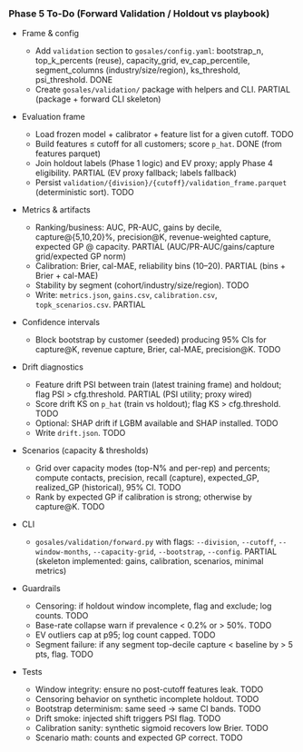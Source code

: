 ### Phase 5 To-Do (Forward Validation / Holdout vs playbook)

- Frame & config
  - Add `validation` section to `gosales/config.yaml`: bootstrap_n, top_k_percents (reuse), capacity_grid, ev_cap_percentile, segment_columns (industry/size/region), ks_threshold, psi_threshold. DONE
  - Create `gosales/validation/` package with helpers and CLI. PARTIAL (package + forward CLI skeleton)

- Evaluation frame
  - Load frozen model + calibrator + feature list for a given cutoff. TODO
  - Build features ≤ cutoff for all customers; score `p_hat`. DONE (from features parquet)
  - Join holdout labels (Phase 1 logic) and EV proxy; apply Phase 4 eligibility. PARTIAL (EV proxy fallback; labels fallback)
  - Persist `validation/{division}/{cutoff}/validation_frame.parquet` (deterministic sort). TODO

- Metrics & artifacts
  - Ranking/business: AUC, PR-AUC, gains by decile, capture@{5,10,20}%, precision@K, revenue-weighted capture, expected GP @ capacity. PARTIAL (AUC/PR-AUC/gains/capture grid/expected GP norm)
  - Calibration: Brier, cal-MAE, reliability bins (10–20). PARTIAL (bins + Brier + cal-MAE)
  - Stability by segment (cohort/industry/size/region). TODO
  - Write: `metrics.json`, `gains.csv`, `calibration.csv`, `topk_scenarios.csv`. PARTIAL

- Confidence intervals
  - Block bootstrap by customer (seeded) producing 95% CIs for capture@K, revenue capture, Brier, cal-MAE, precision@K. TODO

- Drift diagnostics
  - Feature drift PSI between train (latest training frame) and holdout; flag PSI > cfg.threshold. PARTIAL (PSI utility; proxy wired)
  - Score drift KS on `p_hat` (train vs holdout); flag KS > cfg.threshold. TODO
  - Optional: SHAP drift if LGBM available and SHAP installed. TODO
  - Write `drift.json`. TODO

- Scenarios (capacity & thresholds)
  - Grid over capacity modes (top-N% and per-rep) and percents; compute contacts, precision, recall (capture), expected_GP, realized_GP (historical), 95% CI. TODO
  - Rank by expected GP if calibration is strong; otherwise by capture@K. TODO

- CLI
  - `gosales/validation/forward.py` with flags: `--division`, `--cutoff`, `--window-months`, `--capacity-grid`, `--bootstrap`, `--config`. PARTIAL (skeleton implemented: gains, calibration, scenarios, minimal metrics)

- Guardrails
  - Censoring: if holdout window incomplete, flag and exclude; log counts. TODO
  - Base-rate collapse warn if prevalence < 0.2% or > 50%. TODO
  - EV outliers cap at p95; log count capped. TODO
  - Segment failure: if any segment top-decile capture < baseline by > 5 pts, flag. TODO

- Tests
  - Window integrity: ensure no post-cutoff features leak. TODO
  - Censoring behavior on synthetic incomplete holdout. TODO
  - Bootstrap determinism: same seed → same CI bands. TODO
  - Drift smoke: injected shift triggers PSI flag. TODO
  - Calibration sanity: synthetic sigmoid recovers low Brier. TODO
  - Scenario math: counts and expected GP correct. TODO



